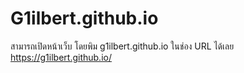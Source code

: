 # G1ilbert.github.io
สามารถเปิดหน้าเว็บ
โดยพิม g1ilbert.github.io ในช่อง URL ได้เลย
https://g1ilbert.github.io/
